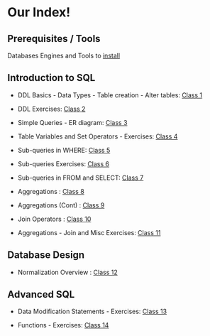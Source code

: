 # Our Index!

## Prerequisites / Tools

Databases Engines and Tools to [install](/Tools)

## Introduction to SQL

*  DDL Basics - Data Types - Table creation - Alter tables: [Class 1](/Class_01)

* DDL Exercises: [Class 2](/Class_02)

* Simple Queries - ER diagram: [Class 3](/Class_03)

* Table Variables and Set Operators - Exercises: [Class 4](/Class_04)

* Sub-queries in WHERE: [Class 5](/Class_05)

* Sub-queries Exercises: [Class 6](/Class_06)

* Sub-queries in FROM and SELECT: [Class 7](/Class_07)

* Aggregations :  [Class 8](/Class_08)

* Aggregations (Cont) :  [Class 9](/Class_09)

* Join Operators :  [Class 10](/Class_10)

* Aggregations - Join and Misc Exercises: [Class 11](/Class_11)

## Database Design
* Normalization Overview :  [Class 12](/Class_12)

## Advanced SQL
*  Data Modification Statements - Exercises: [Class 13](/Class_13)

*  Functions  - Exercises:  [Class 14](/Class_14)
 

